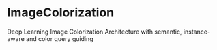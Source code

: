 # ImageColorization
Deep Learning Image Colorization Architecture with semantic, instance-aware and color query guiding
